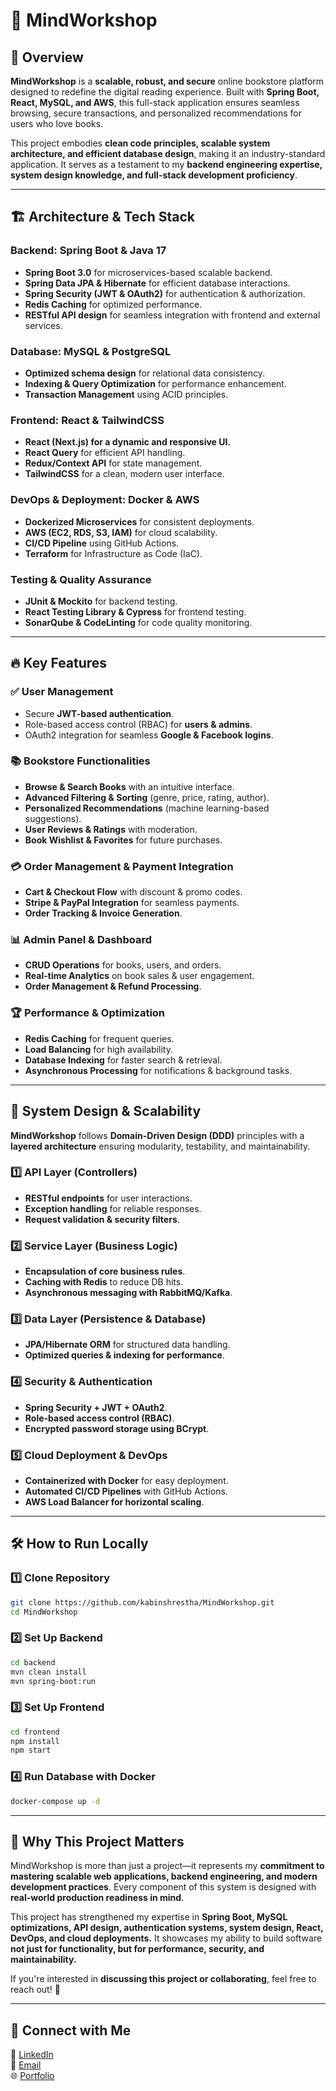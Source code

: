 # 🧠 MindWorkshop

## 🚀 Overview
**MindWorkshop** is a **scalable, robust, and secure** online bookstore platform designed to redefine the digital reading experience. Built with **Spring Boot, React, MySQL, and AWS**, this full-stack application ensures seamless browsing, secure transactions, and personalized recommendations for users who love books.

This project embodies **clean code principles, scalable system architecture, and efficient database design**, making it an industry-standard application. It serves as a testament to my **backend engineering expertise, system design knowledge, and full-stack development proficiency**.

---

## 🏗️ Architecture & Tech Stack
### **Backend: Spring Boot & Java 17**
- **Spring Boot 3.0** for microservices-based scalable backend.
- **Spring Data JPA & Hibernate** for efficient database interactions.
- **Spring Security (JWT & OAuth2)** for authentication & authorization.
- **Redis Caching** for optimized performance.
- **RESTful API design** for seamless integration with frontend and external services.

### **Database: MySQL & PostgreSQL**
- **Optimized schema design** for relational data consistency.
- **Indexing & Query Optimization** for performance enhancement.
- **Transaction Management** using ACID principles.

### **Frontend: React & TailwindCSS**
- **React (Next.js) for a dynamic and responsive UI.**
- **React Query** for efficient API handling.
- **Redux/Context API** for state management.
- **TailwindCSS** for a clean, modern user interface.

### **DevOps & Deployment: Docker & AWS**
- **Dockerized Microservices** for consistent deployments.
- **AWS (EC2, RDS, S3, IAM)** for cloud scalability.
- **CI/CD Pipeline** using GitHub Actions.
- **Terraform** for Infrastructure as Code (IaC).

### **Testing & Quality Assurance**
- **JUnit & Mockito** for backend testing.
- **React Testing Library & Cypress** for frontend testing.
- **SonarQube & CodeLinting** for code quality monitoring.

---

## 🔥 Key Features
### ✅ **User Management**
- Secure **JWT-based authentication**.
- Role-based access control (RBAC) for **users & admins**.
- OAuth2 integration for seamless **Google & Facebook logins**.

### 📚 **Bookstore Functionalities**
- **Browse & Search Books** with an intuitive interface.
- **Advanced Filtering & Sorting** (genre, price, rating, author).
- **Personalized Recommendations** (machine learning-based suggestions).
- **User Reviews & Ratings** with moderation.
- **Book Wishlist & Favorites** for future purchases.

### 💳 **Order Management & Payment Integration**
- **Cart & Checkout Flow** with discount & promo codes.
- **Stripe & PayPal Integration** for seamless payments.
- **Order Tracking & Invoice Generation**.

### 📊 **Admin Panel & Dashboard**
- **CRUD Operations** for books, users, and orders.
- **Real-time Analytics** on book sales & user engagement.
- **Order Management & Refund Processing**.

### 🏆 **Performance & Optimization**
- **Redis Caching** for frequent queries.
- **Load Balancing** for high availability.
- **Database Indexing** for faster search & retrieval.
- **Asynchronous Processing** for notifications & background tasks.

---

## 🔧 System Design & Scalability
**MindWorkshop** follows **Domain-Driven Design (DDD)** principles with a **layered architecture** ensuring modularity, testability, and maintainability.

### **1️⃣ API Layer (Controllers)**
- **RESTful endpoints** for user interactions.
- **Exception handling** for reliable responses.
- **Request validation & security filters**.

### **2️⃣ Service Layer (Business Logic)**
- **Encapsulation of core business rules**.
- **Caching with Redis** to reduce DB hits.
- **Asynchronous messaging with RabbitMQ/Kafka**.

### **3️⃣ Data Layer (Persistence & Database)**
- **JPA/Hibernate ORM** for structured data handling.
- **Optimized queries & indexing for performance**.

### **4️⃣ Security & Authentication**
- **Spring Security + JWT + OAuth2**.
- **Role-based access control (RBAC)**.
- **Encrypted password storage using BCrypt**.

### **5️⃣ Cloud Deployment & DevOps**
- **Containerized with Docker** for easy deployment.
- **Automated CI/CD Pipelines** with GitHub Actions.
- **AWS Load Balancer for horizontal scaling**.

---

## 🛠️ How to Run Locally
### **1️⃣ Clone Repository**
```bash
git clone https://github.com/kabinshrestha/MindWorkshop.git
cd MindWorkshop
```

### **2️⃣ Set Up Backend**
```bash
cd backend
mvn clean install
mvn spring-boot:run
```

### **3️⃣ Set Up Frontend**
```bash
cd frontend
npm install
npm start
```

### **4️⃣ Run Database with Docker**
```bash
docker-compose up -d
```

---

## 🎯 Why This Project Matters
MindWorkshop is more than just a project—it represents my **commitment to mastering scalable web applications, backend engineering, and modern development practices**. Every component of this system is designed with **real-world production readiness in mind**.

This project has strengthened my expertise in **Spring Boot, MySQL optimizations, API design, authentication systems, system design, React, DevOps, and cloud deployments.** It showcases my ability to build software **not just for functionality, but for performance, security, and maintainability.**

If you're interested in **discussing this project or collaborating**, feel free to reach out! 🚀

---

## 🔗 Connect with Me
💼 [LinkedIn](https://www.linkedin.com/in/kabinshrestha/)  
📧 [Email](mailto:kabin@example.com)  
🌐 [Portfolio](https://kabinshrestha.dev)

